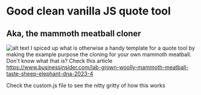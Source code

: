 # Good clean vanilla JS quote tool
## Aka, the mammoth meatball cloner
![alt text](https://github.com/haa-gg/Vanilla-JS-Quote/blob/master/images/vjsq-demo.gif?raw=true)
I spiced up what is otherwise a handy template for a quote tool by making the example purpose the cloning for your own mammoth meatball. Don't know what that is? Check this article https://www.businessinsider.com/lab-grown-woolly-mammoth-meatball-taste-sheep-elephant-dna-2023-4

Check the custom.js file to see the nitty gritty of how this works